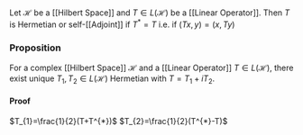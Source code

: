 Let $\mathcal{H}$ be a [[Hilbert Space]] and $T\in L(\mathcal{H})$ be a [[Linear Operator]]. Then $T$ is Hermetian or self-[[Adjoint]] if $T^{*}=T$
i.e. if $(Tx,y)=(x,Ty)$

### Proposition
For a complex [[Hilbert Space]] $\mathcal{H}$ and a [[Linear Operator]] $T\in L(\mathcal{H})$, there exist unique $T_{1},T_{2}\in L(\mathcal{H})$ Hermetian with $T=T_{1}+iT_{2}$.
#### Proof
$T_{1}=\frac{1}{2}(T+T^{*})$
$T_{2}=\frac{1}{2}(T^{*}-T)$


